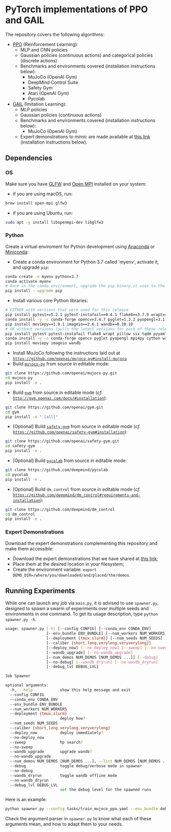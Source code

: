 # PyTorch implementations of PPO and GAIL

The repository covers the following algorithms:
- [PPO](https://arxiv.org/abs/1707.06347) (Reinforcement Learning):
    - MLP and CNN policies
    - Gaussian policies (continuous actions) and categorical policies (discrete actions)
    - Benchmarks and environments covered (installation instructions below):
        - MuJoCo (OpenAI Gym)
        - DeepMind Control Suite
        - Safety Gym
        - Atari (OpenAI Gym)
        - Pycolab
- [GAIL](http://arxiv.org/abs/1606.03476) (Imitation Learning):
    - MLP policies
    - Gaussian policies (continuous actions)
    - Benchmarks and environments covered (installation instructions below):
        - MuJoCo (OpenAI Gym)
    - Expert demonstrations to mimic
    are made available at
    [this link](https://drive.google.com/drive/folders/1dGw-O6ZT_WWTuqDayIA9xat1jZgeiXoE?usp=sharing)
    (installation instructions below).

## Dependencies

### OS

Make sure you have [GLFW](https://www.glfw.org) and [Open MPI](https://www.open-mpi.org) installed on your system:
- if you are using macOS, run:
```bash
brew install open-mpi glfw3
```
- if you are using Ubuntu, run:
```bash
sudo apt -y install libopenmpi-dev libglfw3
```

### Python

Create a virtual enviroment for Python development using
[Anaconda](https://docs.conda.io/projects/conda/en/latest/glossary.html#anaconda)
or [Miniconda](https://docs.conda.io/projects/conda/en/latest/glossary.html#miniconda):
- Create a conda environment for Python 3.7 called 'myenv', activate it, and upgrade `pip`:
```bash
conda create -n myenv python=3.7
conda activate myenv
# Once in the conda environment, upgrade the pip binary it uses to the latest
pip install --upgrade pip
```
- Install various core Python libraries:
```bash
# EITHER with versions that were used for this release
pip install pytest==5.2.1 pytest-instafail==0.4.1 flake8==3.7.9 wrapt==1.11.2 pillow==6.2.1 six==1.15.0 tqdm==4.36.1 pyyaml==5.1.2 psutil==5.6.3 cloudpickle==1.2.2 tmuxp==1.5.4 lockfile==0.12.2 numpy==1.17.4 pandas==0.25.2 scipy==1.3.1 scikit-learn==0.21.3 h5py==2.10.0 matplotlib==3.1.1 seaborn==0.9.0 pyvips==2.1.8 scikit-image==0.16.2 torch==1.6.0 torchvision==0.7.0
conda install -y -c conda-forge opencv=3.4.7 pyglet=1.3.2 pyopengl=3.1.5 mpi4py=3.0.2 cython=0.29.13 watchdog=0.9.0
pip install moviepy==1.0.1 imageio==2.6.1 wandb==0.10.10
# OR without versions (pulls the latest versions for each of these releases)
pip install pytest pytest-instafail flake8 wrapt pillow six tqdm pyyaml psutil cloudpickle tmuxp lockfile numpy pandas scipy scikit-learn h5py matplotlib seaborn pyvips scikit-image torch torchvision
conda install -y -c conda-forge opencv pyglet pyopengl mpi4py cython watchdog
pip install moviepy imageio wandb
```
- Install MuJoCo following the instructions laid out at
[`https://github.com/openai/mujoco-py#install-mujoco`](https://github.com/openai/mujoco-py#install-mujoco)
- Build [`mujoco-py`](https://github.com/openai/mujoco-py.git) from source in editable mode:
```bash
git clone https://github.com/openai/mujoco-py.git
cd mujoco-py
pip install -e .
```
- Build [`gym`](https://github.com/openai/gym.git) from source in editable mode
(*cf.* [`http://gym.openai.com/docs/#installation`](http://gym.openai.com/docs/#installation)):
```bash
git clone https://github.com/openai/gym.git
cd gym
pip install -e ".[all]"
```
- [Optional] Build [`safety-gym`](https://github.com/openai/safety-gym) from source in editable mode
(*cf.* [`https://github.com/openai/safety-gym#installation`](https://github.com/openai/safety-gym#installation)):
```bash
git clone https://github.com/openai/safety-gym.git
cd safety-gym
pip install -e .
```
- [Optional] Build [`pycolab`](https://github.com/deepmind/pycolab) from source in editable mode:
```bash
git clone https://github.com/deepmind/pycolab
cd pycolab
pip install -e .
```
- [Optional] Build `dm_control` from source in editable mode
(*cf.* [`https://github.com/deepmind/dm_control#requirements-and-installation`](https://github.com/deepmind/dm_control#requirements-and-installation)):
```bash
git clone https://github.com/deepmind/dm_control
cd dm_control
pip install -e .
```

### Expert Demonstrations

Download the expert demonstrations complementing this repository and make them accessible:
- Download the expert demonstrations that we have shared at
[this link](https://drive.google.com/drive/folders/1dGw-O6ZT_WWTuqDayIA9xat1jZgeiXoE?usp=sharing);
- Place them at the desired location in your filesystem;
- Create the environment variable: `export DEMO_DIR=/where/you/downloaded/and/placed/the/demos`.

## Running Experiments
While one can launch any job via `main.py`, it is advised to use `spawner.py`,
designed to spawn a swarm of experiments over multiple seeds and environments in one command.
To get its usage description, type `python spawner.py -h`.
```bash
usage: spawner.py [-h] [--config CONFIG] [--conda_env CONDA_ENV]
                  [--env_bundle ENV_BUNDLE] [--num_workers NUM_WORKERS]
                  [--deployment {tmux,slurm}] [--num_seeds NUM_SEEDS]
                  [--caliber {short,long,verylong,veryverylong}]
                  [--deploy_now] [--no-deploy_now] [--sweep] [--no-sweep]
                  [--wandb_upgrade] [--no-wandb_upgrade]
                  [--num_demos NUM_DEMOS [NUM_DEMOS ...]] [--debug]
                  [--no-debug] [--wandb_dryrun] [--no-wandb_dryrun]
                  [--debug_lvl DEBUG_LVL]

Job Spawner

optional arguments:
  -h, --help            show this help message and exit
  --config CONFIG
  --conda_env CONDA_ENV
  --env_bundle ENV_BUNDLE
  --num_workers NUM_WORKERS
  --deployment {tmux,slurm}
                        deploy how?
  --num_seeds NUM_SEEDS
  --caliber {short,long,verylong,veryverylong}
  --deploy_now          deploy immediately?
  --no-deploy_now
  --sweep               hp search?
  --no-sweep
  --wandb_upgrade       upgrade wandb?
  --no-wandb_upgrade
  --num_demos NUM_DEMOS [NUM_DEMOS ...], --list NUM_DEMOS [NUM_DEMOS ...]
  --debug               toggle debug/verbose mode in spawner
  --no-debug
  --wandb_dryrun        toggle wandb offline mode
  --no-wandb_dryrun
  --debug_lvl DEBUG_LVL
                        set the debug level for the spawned runs
```

Here is an example:
```bash
python spawner.py --config tasks/train_mujoco_ppo.yaml --env_bundle debug --wandb_upgrade --no-sweep --deploy_now --caliber short --num_workers 2 --num_seeds 3 --deployment tmux --conda_env myenv --wandb_dryrun --debug_lvl 2
```
Check the argument parser in `spawner.py` to know what each of these arguments mean,
and how to adapt them to your needs.
